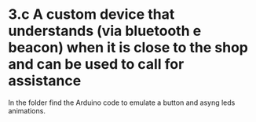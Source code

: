 # 3.c A custom device that understands (via bluetooth e beacon) when it is close to the shop and can be used to call for assistance

In the folder find the Arduino code to emulate a button and asyng leds animations.
